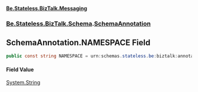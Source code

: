 #### [Be.Stateless.BizTalk.Messaging](README.md 'README')
### [Be.Stateless.BizTalk.Schema](Be.Stateless.BizTalk.Schema.md 'Be.Stateless.BizTalk.Schema').[SchemaAnnotation](SchemaAnnotation.md 'Be.Stateless.BizTalk.Schema.SchemaAnnotation')

## SchemaAnnotation.NAMESPACE Field

```csharp
public const string NAMESPACE = urn:schemas.stateless.be:biztalk:annotations:2013:01;
```

#### Field Value
[System.String](https://docs.microsoft.com/en-us/dotnet/api/System.String 'System.String')